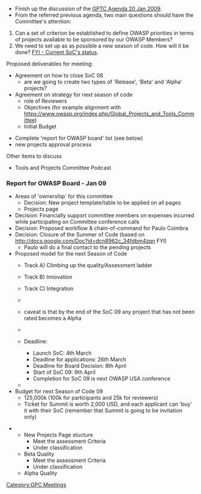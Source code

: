   - Finish up the discussion of the [GPTC Agenda 20 Jan
    2009](GPTC_Agenda_20_Jan_2009 "wikilink").
  - From the referred previous agenda, two main questions should have
    the Committee's attention:

<!-- end list -->

1.  Can a set of criterion be established to define OWASP priorities in
    terms of projects available to be sponsored by our OWASP Members?
2.  We need to set up as as possible a new season of code. How will it
    be done? [FYI - Current SoC's
    status](http://docs.google.com/Doc?id=dcn8962c_34fdbm4zqn).

Proposed deliverables for meeting:

  - Agreement on how to close SoC 08
      - are we going to create two types of 'Release', 'Beta' and
        'Alpha' projects?
  - Agreement on strategy for next season of code
      - role of Reviewers
      - Objectives (for example alignment with
        <https://www.owasp.org/index.php/Global_Projects_and_Tools_Committee>)
      - Initial Budget

<!-- end list -->

  - Complete 'report for OWASP board' list (see below)
  - new projects approval process

Other items to discuss

  - Tools and Projects Committee Podcast

### Report for OWASP Board - Jan 09

  - Areas of 'ownership' for this committee
      - Decision: New project template/table to be applied on all pages
      - Projects page
  - Decision: Financially support committee members on expenses incurred
    while participating on Committee conference calls
  - Decision: Proposed workflow & chain-of-command for Paulo Coimbra
  - Decision: Closure of the Summer of Code (based on
    <http://docs.google.com/Doc?id=dcn8962c_34fdbm4zqn> FYI)
      - Paulo will do a final contact to the pending projects
  - Proposed model for the next Season of Code
      - Track A) Climbing up the quality/Assessment ladder

      - Track B) Innovation

      - Track C) Integration

      -
      - caveat is that by the end of the SoC 09 any project that has not
        been rated becomes a Alpha

      -
      - Deadline:

          - Launch SoC: 4th March
          - Deadline for applications: 26th March
          - Deadline for Board Decision: 8th April
          - Start of SoC 09: 9th April
          - Completion for SoC 09 is next OWASP USA conference

      -
  - Budget for next Season of Code 09
      - 125,000k (100k for participants and 25k for reviewers)
      - Ticket for Summit is worth 2,000 USD, and each applicant can
        'buy' it with their SoC (remember that Summit is going to be
        invitation only)

<!-- end list -->

  -   - New Projects Page stucture
          - Meet the assessment Criteria
          - Under classification
      - Beta Quality
          - Meet the assessment Criteria
          - Under classification
      - Alpha Quality

[Category:GPC Meetings](Category:GPC_Meetings "wikilink")
